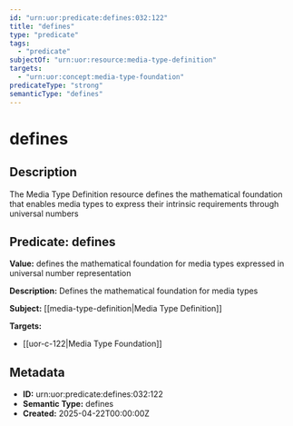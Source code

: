 ```yaml
---
id: "urn:uor:predicate:defines:032:122"
title: "defines"
type: "predicate"
tags:
  - "predicate"
subjectOf: "urn:uor:resource:media-type-definition"
targets:
  - "urn:uor:concept:media-type-foundation"
predicateType: "strong"
semanticType: "defines"
---
```


# defines

## Description

The Media Type Definition resource defines the mathematical foundation that enables media types to express their intrinsic requirements through universal numbers

## Predicate: defines

**Value:** defines the mathematical foundation for media types expressed in universal number representation

**Description:** Defines the mathematical foundation for media types

**Subject:** [[media-type-definition|Media Type Definition]]

**Targets:**

- [[uor-c-122|Media Type Foundation]]

## Metadata

- **ID:** urn:uor:predicate:defines:032:122
- **Semantic Type:** defines
- **Created:** 2025-04-22T00:00:00Z

